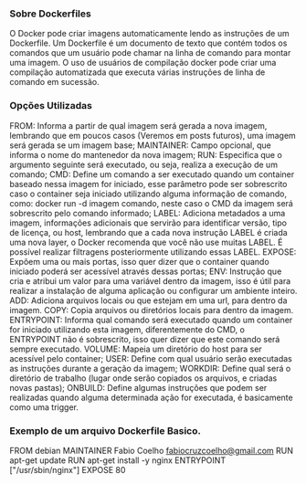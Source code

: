 ### Sobre Dockerfiles
O Docker pode criar imagens automaticamente lendo as instruções de um Dockerfile. Um Dockerfile é um documento de texto que contém todos os comandos que um usuário pode chamar na linha de comando para montar uma imagem. O uso de usuários de compilação docker pode criar uma compilação automatizada que executa várias instruções de linha de comando em sucessão.

### Opções Utilizadas
FROM: Informa a partir de qual imagem será gerada a nova imagem, lembrando que em poucos casos (Veremos em posts futuros), uma imagem será gerada se um imagem base;
MAINTAINER: Campo opcional, que informa o nome do mantenedor da nova imagem;
RUN: Especifica que o argumento seguinte será executado, ou seja, realiza a execução de um comando;
CMD: Define um comando a ser executado quando um container baseado nessa imagem for iniciado, esse parâmetro pode ser sobrescrito caso o container seja iniciado utilizando alguma informação de comando, como: docker run -d imagem comando, neste caso o CMD da imagem será sobrescrito pelo comando informado;
LABEL: Adiciona metadados a uma imagem, informações adicionais que servirão para identificar versão, tipo de licença, ou host, lembrando que a cada nova instrução LABEL é criada uma nova layer, o Docker recomenda que você não use muitas LABEL. É possível realizar filtragens posteriormente utilizando essas LABEL.
EXPOSE: Expõem uma ou mais portas, isso quer dizer que o container quando iniciado poderá ser acessível através dessas portas;
ENV: Instrução que cria e atribui um valor para uma variável dentro da imagem, isso é útil para realizar a instalação de alguma aplicação ou configurar um ambiente inteiro.
ADD: Adiciona arquivos locais  ou que estejam em uma url, para dentro da imagem.
COPY: Copia arquivos ou diretórios locais para dentro da imagem.
ENTRYPOINT: Informa qual comando será executado quando um container for iniciado utilizando esta imagem, diferentemente do CMD, o ENTRYPOINT não é sobrescrito, isso quer dizer que este comando será sempre executado.
VOLUME: Mapeia um diretório do host para ser acessível pelo container;
USER: Define com qual usuário serão executadas as instruções durante a geração da imagem;
WORKDIR: Define qual será o diretório de trabalho (lugar onde serão copiados os arquivos, e criadas novas pastas);
ONBUILD: Define algumas instruções que podem ser realizadas quando alguma determinada ação for executada, é basicamente como uma trigger.

### Exemplo de um arquivo Dockerfile Basico. 
FROM debian
MAINTAINER Fabio Coelho <fabiocruzcoelho@gmail.com>
RUN apt-get update
RUN apt-get install -y nginx
ENTRYPOINT ["/usr/sbin/nginx"]
EXPOSE 80
